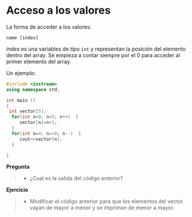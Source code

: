 # Acceso a los valores
La forma de acceder a los valores:
```
name [index]
```
*index*  es una variables de tipo `int` y representan la posición del elemento dentro del array. Se empieza a contar siempre por el 0 para acceder al primer elemento del array.

Un ejemplo:

```cpp
#include <iostream>
using namespace std;

int main ()
{
 int vector[5];
  for(int n=0; n<5; n++)  {
     vector[n]=n+1;
  }
  for(int n=4; n>=0; n--)  {
     cout<<vector[n];
  }

}
```
**Pregunta**
>- ¿Cual es la salida del código anterior?

**Ejercicio**
>- Modificar el código anterior para que los elementos del vector vayan de mayor a menor y se impriman de menor a mayor.
